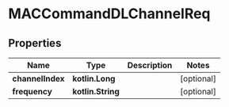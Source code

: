 
# MACCommandDLChannelReq

## Properties
Name | Type | Description | Notes
------------ | ------------- | ------------- | -------------
**channelIndex** | **kotlin.Long** |  |  [optional]
**frequency** | **kotlin.String** |  |  [optional]



